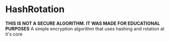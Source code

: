 # HashRotation
**THIS IS NOT A SECURE ALGORITHM. IT WAS MADE FOR EDUCATIONAL PURPOSES**
A simple encryption algorithm that uses hashing and rotation at it's core
